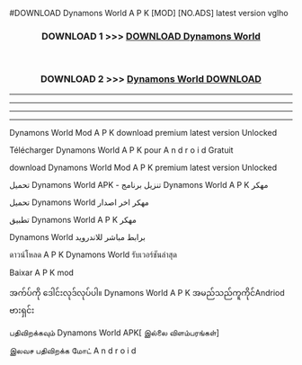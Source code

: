 #DOWNLOAD Dynamons World  A P K [MOD] [NO.ADS] latest version vglho



<div align="center">

<h3>DOWNLOAD 1 >>> <a href="https://teeasianyam.web.app?sq=Dynamons World ">DOWNLOAD Dynamons World  </a></h3><br>

<h3>DOWNLOAD 2 >>> <a href="https://teeasianyam.web.app?sq=Dynamons World  ">Dynamons World   DOWNLOAD </a></h3>

</div>


----------------------------------------------------------

----------------------------------------------------------

----------------------------------------------------------

----------------------------------------------------------


Dynamons World   Mod A P K download premium latest version Unlocked

Télécharger Dynamons World   A P K pour A n d r o i d Gratuit

download Dynamons World   Mod A P K premium latest version Unlocked

تحميل Dynamons World   APK - تنزيل برنامج Dynamons World   A P K مهكر

تحميل Dynamons World   مهكر اخر اصدار

تطبيق Dynamons World   A P K مهكر

Dynamons World   برابط مباشر للاندرويد

ดาวน์โหลด A P K Dynamons World   รับเวอร์ชันล่าสุด

Baixar A P K mod

အက်ပ်ကို ဒေါင်းလုဒ်လုပ်ပါ။ Dynamons World   A P K အမည်သည်ကူကိုင်Andriod ဗားရှင်း

பதிவிறக்கவும் Dynamons World   APK[ இல்லை விளம்பரங்கள்] 
 
இலவச பதிவிறக்க மோட் A n d r o i d



